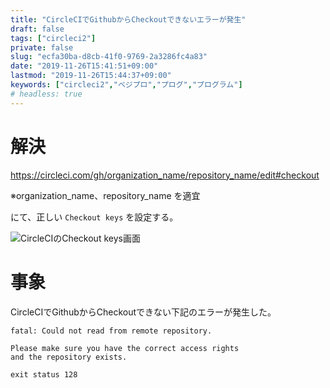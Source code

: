 ```yaml
---
title: "CircleCIでGithubからCheckoutできないエラーが発生"
draft: false
tags: ["circleci2"]
private: false
slug: "ecfa30ba-d8cb-41f0-9769-2a3286fc4a83"
date: "2019-11-26T15:41:51+09:00"
lastmod: "2019-11-26T15:44:37+09:00"
keywords: ["circleci2","ベジプロ","プログ","プログラム"]
# headless: true
---
```


# 解決
https://circleci.com/gh/organization_name/repository_name/edit#checkout

※organization_name、repository_name を適宜

にて、正しい `Checkout keys` を設定する。

![CircleCIのCheckout keys画面](http://www.blog.v41.me/img/api/9e2dc65e-530c-54b9-aef7-fae9fe02e972)

# 事象
CircleCIでGithubからCheckoutできない下記のエラーが発生した。
```:Checkoutcode
fatal: Could not read from remote repository.

Please make sure you have the correct access rights
and the repository exists.

exit status 128
```
